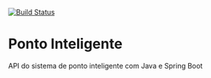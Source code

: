 [![Build Status](https://travis-ci.org/Nerdkz/PontoInteligenteApi.svg?branch=master)](https://travis-ci.org/Nerdkz/PontoInteligenteApi)

# Ponto Inteligente
API do sistema de ponto inteligente com Java e Spring Boot
